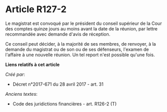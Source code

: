 # Article R127-2

Le magistrat est convoqué par le président du conseil supérieur de la Cour des comptes quinze jours au moins avant la date de
la réunion, par lettre recommandée avec demande d'avis de réception.

Ce conseil peut décider, à la majorité de ses membres, de renvoyer, à la demande du magistrat ou de son ou de ses défenseurs,
l'examen de l'affaire à une nouvelle réunion. Un tel report n'est possible qu'une fois.

**Liens relatifs à cet article**

_Créé par_:

  - Décret n°2017-671 du 28 avril 2017 - art. 31

_Anciens textes_:

  - Code des juridictions financières - art. R126-2 (T)
